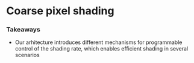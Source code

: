 # Coarse pixel shading

### Takeaways
- Our arhitecture introduces different mechanisms for programmable control of the shading rate, which enables efficient shading in several scenarios
